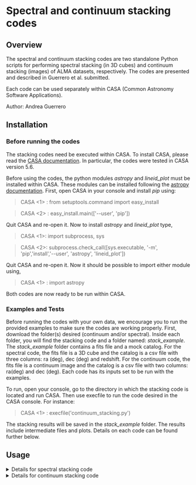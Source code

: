 # Spectral and continuum stacking codes 

## Overview
The spectral and continuum stacking codes are two standalone Python scripts for performing spectral stacking (in 3D cubes) and continuum stacking (images) of ALMA datasets, respectively. 
The codes are presented and described in Guerrero et al. submitted. 

Each code can be used separately within CASA (Common Astronomy Software Applications).

Author: Andrea Guerrero

## Installation 
### Before running the codes
The stacking codes need be executed within CASA. To install CASA, please read the [CASA documentation](https://casa.nrao.edu/casa_obtaining.shtml). In particular, the codes were tested in CASA version 5.6.

Before using the codes, the python modules _astropy_ and _lineid_plot_ must be installed within CASA. These modules can be installed following the [astropy documentation](https://docs.astropy.org/en/stable/install.html\#installing-astropy-into-casa). First, open CASA in your console and install _pip_ using:

> CASA <1> : from setuptools.command import easy_install

> CASA <2> : easy_install.main(['--user', 'pip'])

Quit CASA and re-open it. Now to install _astropy_ and _lineid_plot_ type,

> CASA <1>: import subprocess, sys

> CASA <2>: subprocess.check_call([sys.executable, '-m', 'pip','install','--user', 'astropy', 'lineid_plot'])

Quit CASA and re-open it. Now it should be possible to import either module using, 

> CASA <1> : import astropy

Both codes are now ready to be run within CASA.

### Examples and Tests
Before running the codes with your own data, we encourage you to run the provided examples to make sure the codes are working properly. 
First, download the folder(s) desired (continuum and/or spectral). Inside each folder, you will find the stacking code and a folder named: _stack_example_.
The _stack_example_ folder contains a fits file and a mock catalog. For the spectral code, the fits file is a 3D cube and the catalog is a csv file with three columns: ra (deg), dec (deg) and redshift. 
For the continuum code, the fits file is a continuum image and the catalog is a csv file with two columns: ra(deg) and dec (deg). Each code has its inputs set to be run with the examples.

To run, open your console, go to the directory in which the stacking code is located and run CASA. Then use execfile to run the code desired in the CASA console. For instance:
> CASA <1> : execfile('continuum_stacking.py')

The stacking results will be saved in the _stack_example_ folder. The results include intermediate files and plots. Details on each code can be found further below. 

## Usage 

<details>
  <summary> Details for spectral stacking code </summary>
   
## Spectral stacking code 
The spectral stacking code reads one or more 3D spectral cubes (with axes ra, dec, frequency) and a csv (comma separated value) catalog of galaxy positions (ra, dec, redshift). It extracts the observed spectra of the positions in the catalog from the cubes when available, combines the rest-frame spectra for all sources, and returns the rest-frame stacked spectrum (1D array; mean and median) and the rest-frame frequency (1D array). 

### Inputs 
At the end of each code you will find the following inputs: 

| Name       | Type  | Default       | Description|
|------------|-------|---------------|------------| 
|dirname     |string |               | Name of output folder in which stacking results will be saved. If this folder is not in the same folder as spectral_stacking.py, the full path must be provided. |
|catalog_name|string | Empty string  | Name of the catalog file. The catalog file must be a csv (comma separated values) file with no header and with three required columns: RA, DEC and redshift. RA and DEC coordinates must be J2000 coordinates in degrees. An optional fourth column can be used as a weight. If the file is not in the same folder as spectral_stacking.py, the full path must be provided. In the example, the catalog_name is given by the "incat" variable.|
|stampsize   | int  | 3''           | Size in arcseconds [''] over which each object spectrum is extracted.|
| cubenames  | list  |  Empty list   | List of input 3D cubes that will be used in the stack. Each requires to be a fits file. If the fits file is not in the same folder as spectral_stacking.py, the full path must be provided.  |
|weightstack | bool  |   False       | If True, stacking is done using weighting, i.e. a galaxy can contribute in a different percentage to the combined spectra. If set to True, the fourth column of catalog_name is used as the weight for stacking. If False, the fourth column of catalog_name is ignored and stacking is done without weighting (each catalog object contribute the same amount to the final stack).  | 
| overwrite  | bool  |  False        | On executing the code, the extracted spectra of all target in a given input cube are saved to a file. If overwrite is False, the code will only extract and save these files for new cubes added to cubenames (in case of running the code again with more cubes). If overwrite is True, the code will re-extract and save spectra for all input cubes in cubenames. Note that this is meant to save time in case the code was previously run, the catalog remains the same, but only a few new input cubes are now added to the stack. If the catalog has been updated, then this parameter should be set to False.           | 
|  verbose   | int   |    1          | This value defines the amount of information printed to the message window  when running the code. Verbose values can be 0, 1, 2 or 3, where 0 provides minimal information and 3 provides the most detailed messages. | 


### Outputs 

#### Main results 
The main results of the stack are text files containing the stacked spectrum (mean and/or median), rest frequency, and additional information such as the number of objects which entered the stack, and the standard deviation of the stacked spectrum at each frequency. These files are: 

| File type  | File name                |  Description                           |
|------------|--------------------------|-------------------------------------------------------|
| Text       | stacked-meanspec.txt     | Text file of array with mean stacked spectrum.   |
| Text       | stacked-medianspec.txt   | Text file of array with median stacked spectrum. |
| Text       | stacked-frequency.txt    | Text file of array with rest-frame frequency of each value in the stacked spectra. |
| Text       | stacked-nobs.txt         | Text file of array with the number of objects stacked in each frequency channel. |
| Text       | stacked-stdspec.txt      | Text file of array with the standard deviation of the stacked spectrum in each frequency channel. |

#### Intermediate files
Several intermediate files are generated when the code is executed. These files are generated per cube (or cubename) used in the stack. Some correspond to coordinate files with ra (rad), dec (rad), redshift, weight, ra (deg) and dec (deg) for sources. These files are:

| File type  | File name               |  Description           |
|------------|-------------------------|------------------------|
| Text       | dirname+cubename+extractspec.txt  | Text file with the extracted observed-frame spectra of each source in this input cubename. |
| Text       | dirname+cubename+freqdef.txt      | Text file with the observed frequency of each spectrum in the above file (i.e. for each source extracted in cubename. |
| Text       | dirname+cubename+galaxyinfo.txt   | Coordinate file for all sources found in cubename.    |
| Text       | dirname+cubename+notfound.txt     | Coordinate file for all sources not found in cubename.|
| Text       | dirname+cubename+speccube.txt     | Text file with the rest-frame spectra of each source in this input cubename.|
| Text       | dirname+cubename+spec_corr.txt    | Text file with the rest-frame spectra of each source in this input cubename, but corrected for continuum contribution.|
| Text       | dirname+cubename+restfreqcube.txt | Text file with the rest-frame frequency of each spectrum in the above two files (i.e. rest-frame spectra of each source in this input cubename.  |


#### Figures
The stacking code provides standard figures to visualize the stacking results. If you do not wish to generate a specific figure, simply comment the line in which the figure is generated (which is right below the name of the figure). Some more detailed figures are currently commented; these can be uncommented if you are interested in the figure. 

All figures are generated in the function plot_spectra, which is executed at the end of the stacking code. The stacking and the plotting can thus be done separately by commenting one or the other. 
 
At the beginning of the plot_spectra function the user can decide a unit to show the results in mJy, Jy or μJy (unit = 'mJy', or 'Jy', 'muJy'). This can also be changed in a specific figure (in the unit argument). The table below describes the figures avaliable to plot with the name suggested by the code, however, this name can be changed as pleased (but be aware of the matplotlib bug that won't create a figure of file name is too long). Also, all figures are .png files for size purposes, though other formats like pdf can also be used.  


| Figure type                       |      File name                                               |  Description                               |
|-----------------------------------|--------------------------------------------------------------|--------------------------------------------|
| Full stack                        | full_stacked_spectra_mean.png                                | Two panel figure with stacked spectra (mean). Top panel shows the flux per rest-frame frequency (GHz) in blue, solid red line shows zero level flux and red dashed line shows the mean standard deviation of the spectrum in red (value shown on legend). Bottom panel shows the number of objects contributing to stack per frequency. If a line is within the frequency range, a dashed black line is position if line frequency with the name of the line at the top. |
|                                   | full_stacked_spectra_median.png                              | Same as full_stacked_spectra_mean.png but for median.              |
| For every galaxy in stack         | dirname+cubename+id+number+observed_spec.png                 | Observed sprectrum per frequency for galaxy that went into the stack. The values for id number is the row number from coordinate file (starting at zero). Includes same information as figures above, but it also provides cubename, RA (deg), Dec (deg) and redshift information.  |
|                                   | dirname+cubename+id+number+restframe_spec.png                | Same as dirname+cubename+id+number+observed_spec.png, but for rest-frame spectrum.        |
|                                   | dirname+cubename+id+number+rest-frame-continuum-corrected.png| Same as dirname+cubename+id+number+restframe_spec.png, but with rest-frame corrected by continuum contribution.  |
| Specific range in stacked spectra | stack_mean_+step+GHz+number.png                              | Figures of stacked spectra (mean) every specified GHz range. For example, figures every 50 GHz. User can also define first and last frequency to include in plot. |
|                                   | stack_median_+step+GHz+number.png                            | Same as stack_mean_+step+GHz+number.png but for median.  |
| Every common emission line        | line_stack_mean+linename.png                                 | Stacked spectra (mean) but centered on the most common emission lines (defined in lines_label and lines_freq, more lines can be added/discarded from these variables).   |
|                                   | line_stack_median+linename.png                               | Same as line_stack_mean+linename.png, but for median. |
| Gaussian fit on line              | stacked_mean_fit_line_+linename.png                          | Similar for line figures, but a Gaussian fit is performed using _curve_fit_ from scipy. The name of the line must be provided as input in the function speclinesnr. The legend of the figure also provides information of peak flux, total flux, FWHM, rms and SNR. |
|                                   | stacked_median_fit_line_+linename.png                        | Same as stacked_mean_fit_line_+linename.png, but for median.     |

</details>


<details>
  <summary> Details for continuum stacking code </summary>
   
## Continuum stacking code 
The continuum stacking code reads 2D images of continuum emission (e.g. moment 0 images) and a catalog of galaxy positions (ra, dec), extracts a region of the image for the galaxies in the catalog, combines all images extracted and return a stacked image (2d image) for mean and median. It also returns intermediate results for all images, all detected images and all undetected images.
Note that the stamp extracted from the image depends on the CDELT of the image (degrees per pixel information from the header), therefore, beware that although this code has the option of using images with different CDELTS values (by resizing the maps), this code was mainly tested using images from the same observation (i.e same CDELT).
 
### Inputs 
Towards the end of the code you will find the following inputs: 
 
| Name       | Type  | Default       | Description|
|------------|-------|---------------|------------| 
|dirname     |string |               | Name of output folder in which stacking results will be saved. If this folder is not in the same folder as continuum_stacking.py, full path must be provided. |
|catalog_name|string | Empty string  | Name of catalog file. Catalog file must be csv file with no header and two required columns: RA and DEC. RA and DEC coordinates must be J2000 coordinates in degrees. An optional third column can be used as a weight. If the file is not in the same folder as continuum_stacking.py, full path must be provided. In the example, its value is given by "incat" variable.|
|stampsize   | list  | 10''           | Size in arcseconds [''] of region extracted from each image to be stacked. |
| images  | list  |  Empty list   | List of images that will be used in the stack. They must be fits files. If the file is not in the same folder as continuum_stacking.py, full path must be provided.  |
|weightstack | bool  |   False       | If True, stacking is done using weighting, i.e. a galaxy can contribute in a different percentage to the combined emission. If this is the case, the fourth column of catalog is used as weight for stacking. If false, fourth column is ignored and stacking is done without weighting (all galaxies contribute the same amount).  | 
|threshold   | int   | 5             | The stacking code returns results for all sources but also it divides the stacking for all detected and all undetected. To define what is considered a detection, the standard deviation (σ) of each galaxy image is measured and if the center of the image has a total flux higher than threshold*σ, the image (or that galaxy) is considered detected. For instance, if threshold = 5, all images with center flux > 5σ will go into a stack of detected galaxies. |
| overwrite  | bool  |  False        | When this code is executed, files of the continuum emission from galaxies in each image are saved. If False, the code will only save these files for new files added to images (in case of running the code again with more images). If True, the code will save these files for all files in images list. Note that this is meant to save time in case the extracted expectra for a image was already done, but it is not helpful if you want to change the catalog between runs (in this case, set to false).          | 
|  verbose   | int   |    1          | Its value defines the amount of prints when running the code. Verbose values can be 0, 1, 2 or 3, where 0 provides minimal amount of prints and 3 provides more detailed messages. | 

### Outputs 

#### Main results 
The main results of the stack are the stacked images (fits files). These images can be analized in CASA or other softwares to measure the flux in case of detection. The headers of the files are come from one of the images that went into the stack, therefore, the information from the headers are not intended for use. Also, some text files are provided as coordinate files, that include ra (rad), dec (rad), weight, ra (deg) and dec (deg) for sources.

The following files are generated everytime the code is executed:

| File type  | File name             |  Description                                              |
|------------|-----------------------|-----------------------------------------------------------|
| FITS       | mean_stack.fits       | Stacked image in mean                                     |
| FITS       | median_stack.fits     | Stacked image in median                                   |
| FITS       | all_sources_cube.fits | Cube with all images that went into the stack             |
| Text       | all_sources.txt       | Coordinate file for all sources that went into the stack  |

The following files are generated if detections are found:

| File type  | File name             |  Description                                       |
|------------|-----------------------|----------------------------------------------------|
| FITS       | sources_cube_det.fits |  Cube with all images that have a detection        |
| Text       | sources_det.txt       |  Coordinate file for sources with a detection      |
| FITS       | mean_stack_det.fits   |  Stacked image of detections in mean               |
| FITS       | median_stack_det.fits |  Stacked image of detections in median             |
| FITS       | std_stack_det.fits    |  Standard deviation map for images with detections |

The following files are generated if non-detections are found:

| File type  | File name                |  Description                                          |
|------------|--------------------------|-------------------------------------------------------|
| FITS       | sources_cube_nondet.fits | Cube with all images that don't have a detection      |
| Text       | sources_non_det.txt      | Coordinate file for sources without a detection       |
| FITS       | mean_stack_nondet.fits   |  Stacked image of non-detections in mean              |
| FITS       | median_stack_nondet.fits |  Stacked image of non-detections in median            |
| FITS       | std_stack_nondet.fits    |  Standard deviation map for images without detections |

The following files are generated if edge detections (within the outer 1/3rd of the image) are found:

| File type  | File name                  |  Description                                             |
|------------|----------------------------|----------------------------------------------------------|
| FITS       | sources_cube_edge_det.fits | Cube with all images that have a detection on the edge   |
| Text       | sources_edge_det.txt       | Coordinate file for sources with a detection on the edge |

#### Intermediate files
Some files are generated as intermediate files when the code is executed. These files are generated per image (or imagename) used in the stack: 

| File type  | File name                                     |  Description                                       |
|------------|-----------------------------------------------|----------------------------------------------------|
| FITS       | dirname+imagename+extracted_sources_cube.fits |  Cube with all images found in imagename           |
| Text       | dirname+imagename+galaxyinfo.txt              | Coordinate file for sources found in imagename     |
| Text       | dirname+imagename+notfound.txt                | Coordinate file for sources not found in imagename |


#### Figure files
The stacking code provides standard figures to visualize the stacking results. If you don't want to generate a specific figure, simply comment the line in which the figure is generated (which is right below the name of the figure). All figures are included in the function plots_cont, which is executed after the stacking code finished, so both the stacking and the plotting can be done at separate times (commenting one or the other). 

At the beginning of the function the user can decide a unit to show the results in mJy, Jy or μJy (unit = 'mJy', or 'Jy', 'muJy'). This can also be changed in a specific figure (in the unit argument). The table below describes the figures avaliable to plot with the name suggested by the code, however, this name can be changed as pleased (but be aware of the matplotlib bug that won't create a figure of file name is too long). Also, all figures are .png files for size purposes, but another format like pdf can also be used.  If you want to change the number of decimals shown for the variables, this must be changed within the function that creates the figure, in the lines using plt.title.
 

| File name                                 |  Description                                        |
|-------------------------------------------|-----------------------------------------------------|
| mean_stack.png - median_stack.png         | Figures of mean/median stack images. It provides a colorbar for flux, method of stacking (mean or median), number of sources that went into the stack (N), mean standard deviation σ of every image that went into the stack, and the standard deviation σ of the stack map. Black contours are shown for -3σ,-2σ,2σma,3σ,4σ,5σ levels of flux, the 1/3rd center is denoted by black square, the center of the image is denoted by black cross and the beam size is shown in the left bottom corner in black.|
| mean_stack_fit.png - median_stack_fit.png |  The same map (mean/median) as above but with the fitted function _fitcomponents_ from the iatool from CASA within python, using one_panel_fit function. If the fit is successful, the title of the image includes the total flux and SNR of the detection. If not, the title will include 'Fit unsucessfull'. Also, if the upperlimit argument of the function is set to True, the title will say 'Upper limit'.|
| mean_stack_smooth.png - median_stack_smooth.png               | Similar to me(di)an_stack.png, but three panel figures (mean/median) with different smoothing levels (0, 3 and 6 pixels) applied to map.|    
| mean_stackdet.png - median_stackdet.png                       | Same as me(di)an_stack.png but for stack of only detections.            |  
| mean_stackdet_smooth.png - median_stackdet_smooth.png         | Same as me(di)an_stack_smooth.png but for stack of only detections.     |  
| mean_stackdet_fit.png - median_stackdet_fit.png               | Same as me(di)an_stack_fit.png but for stack of only detections.        |  
| mean_stacknondet.png - median_stacknondet.png                 | Same as me(di)an_stack.png but for stack of only non-detections.        |    
| mean_stacknondet_smooth.png - median_stacknondet_smooth.png   | Same as me(di)an_stack_smooth.png but for stack of only non-detections. |    
| mean_stacknondet_fit.png - median_stacknondet_fit.png         | Same as me(di)an_stack_fit.png but for stack of only non-detections.    |    

</details>


